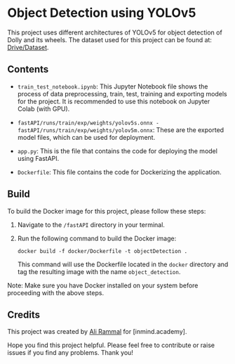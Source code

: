 # Object Detection using YOLOv5

This project uses different architectures of YOLOv5 for object detection of Dolly and its wheels. The dataset used for this project can be found at: [Drive/Dataset](https://drive.google.com/drive/folders/1lZOZFiL8jLFaShl1D616N3HCKCvWhjwS?usp=sharing).

## Contents

- `train_test_notebook.ipynb`: This Jupyter Notebook file shows the process of data preprocessing, train, test, training and exporting models for the project. It is recommended to use this notebook on Jupyter Colab (with GPU).

- `fastAPI/runs/train/exp/weights/yolov5s.onnx - fastAPI/runs/train/exp/weights/yolov5m.onnx`: These are the exported model files, which can be used for deployment.

- `app.py`: This is the file that contains the code for deploying the model using FastAPI.

- `Dockerfile`: This file contains the code for Dockerizing the application.

## Build

To build the Docker image for this project, please follow these steps:

1. Navigate to the `/fastAPI` directory in your terminal.
2. Run the following command to build the Docker image:

   ```docker build -f docker/Dockerfile -t objectDetection .```

   This command will use the Dockerfile located in the `docker` directory and tag the resulting image with the name `object_detection`.

Note: Make sure you have Docker installed on your system before proceeding with the above steps.

## Credits

This project was created by [Ali Rammal](https://github.com/rammalali) for [inmind.academy].

Hope you find this project helpful. Please feel free to contribute or raise issues if you find any problems. Thank you! 
